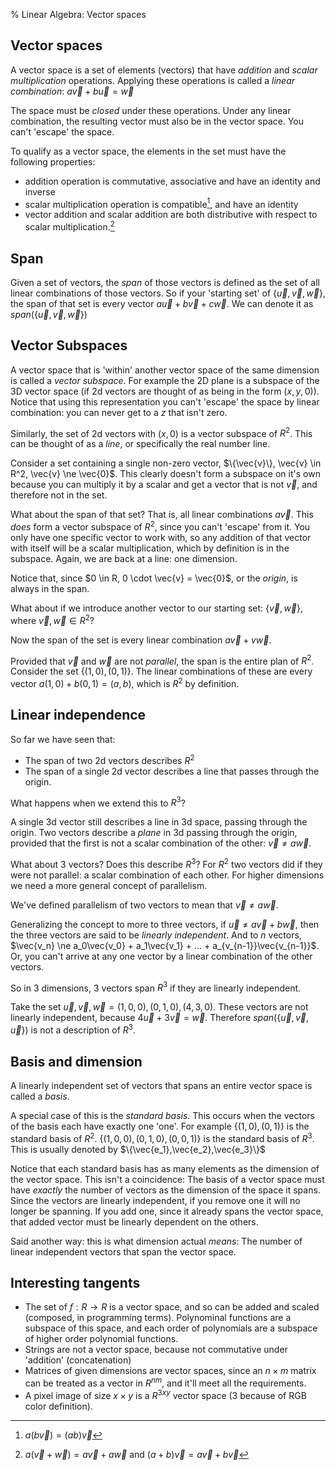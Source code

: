 % Linear Algebra: Vector spaces

## Vector spaces

A vector space is a set of elements (vectors) that have _addition_ and _scalar multiplication_ operations. Applying these operations is called a _linear combination_: $a\vec{v}+b\vec{u}=\vec{w}$

The space must be _closed_ under these operations. Under any linear combination, the resulting vector must also be in the vector space. You can't 'escape' the space.

To qualify as a vector space, the elements in the set must have the following properties:

* addition operation is commutative, associative and have an identity and inverse
* scalar multiplication operation is compatible[^1], and have an identity
* vector addition and scalar addition are both distributive with respect to scalar multiplication.[^2]

[^1]:$a(b\vec{v})=(ab)\vec{v}$
[^2]:$a(\vec{v}+\vec{w})=a\vec{v}+a\vec{w}$ and $(a+b)\vec{v}=a\vec{v}+b\vec{v}$

## Span

Given a set of vectors, the _span_ of those vectors is defined as the set of all linear combinations of those vectors. So if your 'starting set' of $\{\vec{u}, \vec{v}, \vec{w}\}$, the span of that set is every vector $a\vec{u}+b\vec{v}+c\vec{w}$. We can denote it as $span(\{\vec{u}, \vec{v}, \vec{w}\})$

## Vector Subspaces

A vector space that is 'within' another vector space of the same dimension is called a _vector subspace_. For example the 2D plane is a subspace of the 3D vector space (if 2d vectors are thought of as being in the form $(x, y, 0)$). Notice that using this representation you can't 'escape' the space by linear combination: you can never get to a $z$ that isn't zero.

Similarly, the set of 2d vectors with $(x,0)$ is a vector subspace of $R^2$. This can be thought of as a _line_, or specifically the real number line.

Consider a set containing a single non-zero vector, $\{\vec{v}\}, \vec{v} \in R^2, \vec{v} \ne \vec{0}$. This clearly doesn't form a subspace on it's own because you can multiply it by a scalar and get a vector that is not $\vec{v}$, and therefore not in the set.

What about the span of that set? That is, all linear combinations $a\vec{v}$. This _does_ form a vector subspace of $R^2$, since you can't 'escape' from it. You only have one specific vector to work with, so any addition of that vector with itself will be a scalar multiplication, which by definition is in the subspace. Again, we are back at a line: one dimension.

Notice that, since $0 \in R, 0 \cdot \vec{v} = \vec{0}$, or the _origin_, is always in the span.

What about if we introduce another vector to our starting set: $\{\vec{v}, \vec{w}\}, \text{ where } \vec{v},\vec{w} \in R^2$?

Now the span of the set is every linear combination $a\vec{v}+v\vec{w}$.

Provided that $\vec{v}$ and $\vec{w}$ are not _parallel_, the span is the entire plan of $R^2$. Consider the set $\{(1,0),(0,1)\}$. The linear combinations of these are every vector $a(1,0)+b(0,1)=(a,b)$, which is $R^2$ by definition.

## Linear independence

So far we have seen that:

* The span of two 2d vectors describes $R^2$
* The span of a single 2d vector describes a line that passes through the origin.

What happens when we extend this to $R^3$?

A single 3d vector still describes a line in 3d space, passing through the origin. Two vectors describe a _plane_ in 3d passing through the origin, provided that the first is not a scalar combination of the other: $\vec{v} \ne a\vec{w}$.

What about 3 vectors? Does this describe $R^3$? For $R^2$ two vectors did if they were not parallel: a scalar combination of each other. For higher dimensions we need a  more general concept of parallelism.

We've defined parallelism of two vectors to mean that $\vec{v} \ne a\vec{w}$.

Generalizing the concept to more to three vectors, if $\vec{u} \ne a\vec{v} + b\vec{w}$, then the three vectors are said to be _linearly independent_. And to $n$ vectors, $\vec{v_n} \ne a_0\vec{v_0} + a_1\vec{v_1} + ... + a_{v_{n-1}}\vec{v_{n-1}}$. Or, you can't arrive at any one vector by a linear combination of the other vectors.

So in 3 dimensions, 3 vectors span $R^3$ if they are linearly independent.

Take the set $\vec{u}, \vec{v}, \vec{w} = (1,0,0),(0,1,0),(4,3,0)$. These vectors are not linearly independent, because $4\vec{u}+3\vec{v}=\vec{w}$. Therefore $span(\{\vec{u},\vec{v},\vec{u}\})$ is not a description of $R^3$.

## Basis and dimension

A linearly independent set of vectors that spans an entire vector space is called a _basis_.

A special case of this is the _standard basis_. This occurs when the vectors of the basis each have exactly one 'one'. For example $\{(1,0),(0,1)\}$ is the standard basis of $R^2$. $\{(1,0,0),(0,1,0),(0,0,1)\}$ is the standard basis of $R^3$. This is usually denoted by $\{\vec{e_1},\vec{e_2},\vec{e_3}\}$

Notice that each standard basis has as many elements as the dimension of the vector space. This isn't a coincidence: The basis of a vector space must have _exactly_ the number of vectors as the dimension of the space it spans. Since the vectors are linearly independent, if you remove one it will no longer be spanning. If you add one, since it already spans the vector space, that added vector must be linearly dependent on the others.

Said another way: this is what dimension actual _means_: The number of linear independent vectors that span the vector space.

## Interesting tangents

* The set of $f: R \rightarrow R$ is a vector space, and so can be added and scaled (composed, in programming terms). Polynominal functions are a subspace of this space, and each order of polynomials are a subspace of higher order polynomial functions.
* Strings are not a vector space, because not commutative under 'addition' (concatenation)
* Matrices of given dimensions are vector spaces, since an $n\times m$ matrix can be treated as a vector in $R^{nm}$, and it'll meet all the requirements.
* A pixel image of size $x \times y$ is a $R^{3xy}$ vector space (3 because of RGB color definition).

